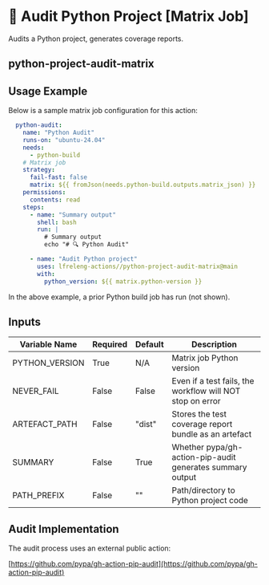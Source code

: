 <!--
# SPDX-License-Identifier: Apache-2.0
# SPDX-FileCopyrightText: 2025 The Linux Foundation
-->

# 🐍 Audit Python Project [Matrix Job]

Audits a Python project, generates coverage reports.

## python-project-audit-matrix

## Usage Example

<!-- markdownlint-disable MD046 -->

Below is a sample matrix job configuration for this action:

```yaml
  python-audit:
    name: "Python Audit"
    runs-on: "ubuntu-24.04"
    needs:
      - python-build
    # Matrix job
    strategy:
      fail-fast: false
      matrix: ${{ fromJson(needs.python-build.outputs.matrix_json) }}
    permissions:
      contents: read
    steps:
      - name: "Summary output"
        shell: bash
        run: |
          # Summary output
          echo "# 🔍 Python Audit"

      - name: "Audit Python project"
        uses: lfreleng-actions//python-project-audit-matrix@main
        with:
          python_version: ${{ matrix.python-version }}
```

In the above example, a prior Python build job has run (not shown).

<!-- markdownlint-enable MD046 -->

## Inputs

<!-- markdownlint-disable MD013 -->

| Variable Name   | Required | Default | Description                                               |
| --------------- | -------- | ------- | --------------------------------------------------------- |
| PYTHON_VERSION  | True     | N/A     | Matrix job Python version                                 |
| NEVER_FAIL      | False    | False   | Even if a test fails, the workflow will NOT stop on error |
| ARTEFACT_PATH   | False    | "dist"  | Stores the test coverage report bundle as an artefact     |
| SUMMARY         | False    | True    | Whether pypa/gh-action-pip-audit generates summary output |
| PATH_PREFIX     | False    | ""      | Path/directory to Python project code                     |

<!-- markdownlint-enable MD013 -->

## Audit Implementation

The audit process uses an external public action:

[https://github.com/pypa/gh-action-pip-audit](https://github.com/pypa/gh-action-pip-audit)
